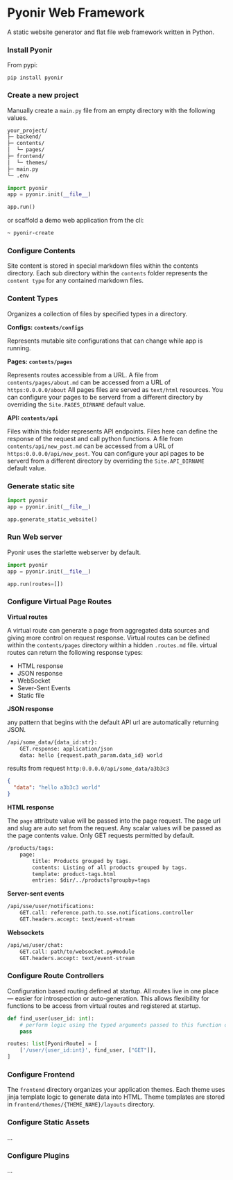# Pyonir Web Framework

A static website generator and flat file web framework written in Python.

### Install Pyonir

From pypi:

`pip install pyonir`


### Create a new project

Manually create a `main.py` file from an empty directory with the following values.

```markdown
your_project/
├─ backend/
├─ contents/
│  └─ pages/
├─ frontend/
│  └─ themes/
├─ main.py
└─ .env
```

```python
import pyonir
app = pyonir.init(__file__)

app.run()
```

or scaffold a demo web application from the cli:

```bash
~ pyonir-create
```

### Configure Contents

Site content is stored in special markdown files within the contents directory. 
Each sub directory within the `contents` folder represents the `content type` for any contained markdown files.

### Content Types

Organizes a collection of files by specified types in a directory.

**Configs: `contents/configs`**

Represents mutable site configurations that can change while app is running.

**Pages: `contents/pages`** 

Represents routes accessible from a URL. A file from `contents/pages/about.md` can be accessed from a URL of `https:0.0.0.0/about`
All pages files are served as `text/html` resources. You can configure your pages to be serverd from a different directory by overriding the `Site.PAGES_DIRNAME` default value.

**API: `contents/api`**

Files within this folder represents API endpoints. Files here can define the response of the request and call python functions.
A file from `contents/api/new_post.md` can be accessed from a URL of `https:0.0.0.0/api/new_post`.
You can configure your api pages to be serverd from a different directory by overriding the `Site.API_DIRNAME` default value.


### Generate static site

```python
import pyonir
app = pyonir.init(__file__)

app.generate_static_website()
```

### Run Web server

Pyonir uses the starlette webserver by default.

```python
import pyonir
app = pyonir.init(__file__)

app.run(routes=[])
```

### Configure Virtual Page Routes

**Virtual routes**

A virtual route can generate a page from aggregated data sources and giving more control on request response.
Virtual routes can be defined within the `contents/pages` directory within a hidden `.routes.md` file.
virtual routes can return the following response types:

- HTML response
- JSON response
- WebSocket
- Sever-Sent Events
- Static file

**JSON response** 

any pattern that begins with the default API url are automatically returning JSON.

```md
/api/some_data/{data_id:str}: 
    GET.response: application/json
    data: hello {request.path_param.data_id} world
```

results from request `http:0.0.0.0/api/some_data/a3b3c3`

```json
{
  "data": "hello a3b3c3 world"
}
```

**HTML response**

The `page` attribute value will be passed into the page request. The page url and slug are auto set from the request.
Any scalar values will be passed as the page contents value. Only GET requests permitted by default.

```md
/products/tags: 
    page:
        title: Products grouped by tags.
        contents: Listing of all products grouped by tags.
        template: product-tags.html
        entries: $dir/../products?groupby=tags
```

**Server-sent events**

```md
/api/sse/user/notifications:
    GET.call: reference.path.to.sse.notifications.controller
    GET.headers.accept: text/event-stream
```

**Websockets**

```md
/api/ws/user/chat:
    GET.call: path/to/websocket.py#module
    GET.headers.accept: text/event-stream
```


### Configure Route Controllers

Configuration based routing defined at startup. All routes live in one place — easier for introspection or auto-generation.
This allows flexibility for functions to be access from virtual routes and registered at startup.

```python
def find_user(user_id: int):
    # perform logic using the typed arguments passed to this function on request
    pass

routes: list[PyonirRoute] = [
    ['/user/{user_id:int}', find_user, ["GET"]],
]
```

### Configure Frontend

The `frontend` directory organizes your application themes. Each theme uses jinja template logic to generate data into
HTML. Theme templates are stored in `frontend/themes/{THEME_NAME}/layouts` directory.

### Configure Static Assets
...

### Configure Plugins
...